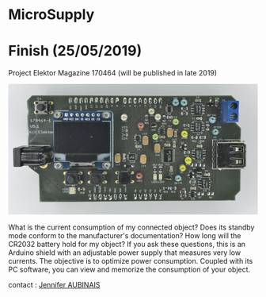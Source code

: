 # MicroSupply

# Finish (25/05/2019)


Project Elektor Magazine 170464
(will be published in late 2019)

![MicroSupply](MicroSupply.png)

What is the current consumption of my connected object? Does its standby mode conform to the manufacturer's documentation? How long will the CR2032 battery hold for my object? If you ask these questions, this is an Arduino shield with an adjustable power supply that measures very low currents. The objective is to optimize power consumption. Coupled with its PC software, you can view and memorize the consumption of your object.

contact : [Jennifer AUBINAIS](mailto:jennifer@aubinais.net) 
